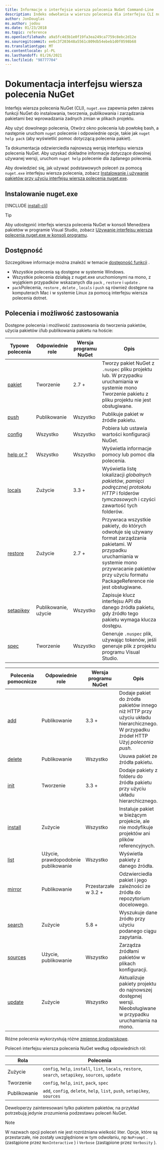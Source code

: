 ```yaml
---
title: Informacje o interfejsie wiersza polecenia NuGet Command-Line
description: Indeks odwołania w wierszu polecenia dla interfejsu CLI nuget.exe
author: JonDouglas
ms.author: jodou
ms.date: 01/23/2018
ms.topic: reference
ms.openlocfilehash: a9a5fc4d3b1e0f19fa3ea249ca7759c8ebc2d12e
ms.sourcegitcommit: ee6c3f203648a5561c809db54ebeb1d0f0598b68
ms.translationtype: MT
ms.contentlocale: pl-PL
ms.lasthandoff: 01/26/2021
ms.locfileid: "98777704"
---
```

# <a name="nuget-cli-reference"></a>Dokumentacja interfejsu wiersza polecenia NuGet

Interfejs wiersza polecenia NuGet (CLI), `nuget.exe` zapewnia pełen zakres funkcji NuGet do instalowania, tworzenia, publikowania i zarządzania pakietami bez wprowadzania żadnych zmian w plikach projektu.

Aby użyć dowolnego polecenia, Otwórz okno polecenia lub powłokę bash, a następnie uruchom `nuget` polecenie i odpowiednie opcje, takie jak `nuget help pack` (aby wyświetlić pomoc dotyczącą polecenia pakiet).

Ta dokumentacja odzwierciedla najnowszą wersję interfejsu wiersza polecenia NuGet. Aby uzyskać dokładne informacje dotyczące dowolnej używanej wersji, uruchom `nuget help` polecenie dla żądanego polecenia.

Aby dowiedzieć się, jak używać podstawowych poleceń za pomocą `nuget.exe` interfejsu wiersza polecenia, zobacz [Instalowanie i używanie pakietów przy użyciu interfejsu wiersza polecenia nuget.exe](../consume-packages/install-use-packages-nuget-cli.md).

## <a name="installing-nugetexe"></a>Instalowanie nuget.exe

[!INCLUDE [install-cli](../includes/install-cli.md)]

> [!Tip]
> Aby udostępnić interfejs wiersza polecenia NuGet w konsoli Menedżera pakietów w programie Visual Studio, zobacz [Używanie interfejsu wiersza polecenia nuget.exe w konsoli programu](../consume-packages/install-use-packages-powershell.md#use-the-nugetexe-cli-in-the-console).

## <a name="availability"></a>Dostępność

Szczegółowe informacje można znaleźć w temacie [dostępność funkcji](../install-nuget-client-tools.md#feature-availability) .

- Wszystkie polecenia są dostępne w systemie Windows.
- Wszystkie polecenia działają z nuget.exe uruchomionymi na mono, z wyjątkiem przypadków wskazanych dla `pack` , `restore` i `update` .
- `pack`Polecenia, `restore` , `delete` , `locals` i `push` są również dostępne na komputerach Mac i w systemie Linux za pomocą interfejsu wiersza polecenia dotnet.

## <a name="commands-and-applicability"></a>Polecenia i możliwość zastosowania

Dostępne polecenia i możliwość zastosowania do tworzenia pakietów, użycia pakietów i/lub publikowania pakietu na hoście:

| Typowe polecenia | Odpowiednie role | Wersja programu NuGet | Opis |
| --- | --- | --- | --- |
| [pakiet](cli-reference/cli-ref-pack.md) | Tworzenie | 2.7 + | Tworzy pakiet NuGet z `.nuspec` pliku projektu lub. W przypadku uruchamiania w systemie mono Tworzenie pakietu z pliku projektu nie jest obsługiwane. |
| [push](cli-reference/cli-ref-push.md) | Publikowanie | Wszystko | Publikuje pakiet w źródle pakietu. |
| [config](cli-reference/cli-ref-config.md) | Wszystko | Wszystko | Pobiera lub ustawia wartości konfiguracji NuGet. |
| [help or ?](cli-reference/cli-ref-help.md) | Wszystko | Wszystko | Wyświetla informacje pomocy lub pomoc dla polecenia. |
| [locals](cli-reference/cli-ref-locals.md) | Zużycie | 3.3 + | Wyświetla listę lokalizacji *globalnych pakietów*, *pamięci podręcznej protokołu HTTP* i folderów *tymczasowych* i czyści zawartość tych folderów. |
| [restore](cli-reference/cli-ref-restore.md) | Zużycie | 2.7 + | Przywraca wszystkie pakiety, do których odwołuje się używany format zarządzania pakietami. W przypadku uruchamiania w systemie mono przywracanie pakietów przy użyciu formatu PackageReference nie jest obsługiwane. |
| [setapikey](cli-reference/cli-ref-setapikey.md) | Publikowanie, użycie | Wszystko | Zapisuje klucz interfejsu API dla danego źródła pakietu, gdy źródło tego pakietu wymaga klucza dostępu. |
| [spec](cli-reference/cli-ref-spec.md) | Tworzenie | Wszystko | Generuje `.nuspec` plik, używając tokenów, jeśli generuje plik z projektu programu Visual Studio. |

| Polecenia pomocnicze | Odpowiednie role | Wersja programu NuGet | Opis |
| --- | --- | --- | --- |
| [add](cli-reference/cli-ref-add.md) | Publikowanie | 3.3 + | Dodaje pakiet do źródła pakietów innego niż HTTP przy użyciu układu hierarchicznego. W przypadku źródeł HTTP Użyj *polecenia push*. |
| [delete](cli-reference/cli-ref-delete.md) | Publikowanie | Wszystko | Usuwa pakiet ze źródła pakietu. |
| [init](cli-reference/cli-ref-init.md) | Tworzenie | 3.3 + | Dodaje pakiety z folderu do źródła pakietu przy użyciu układu hierarchicznego. |
| [install](cli-reference/cli-ref-install.md) | Zużycie | Wszystko | Instaluje pakiet w bieżącym projekcie, ale nie modyfikuje projektów ani plików referencyjnych. |
| [list](cli-reference/cli-ref-list.md) | Użycie, prawdopodobnie publikowanie | Wszystko | Wyświetla pakiety z danego źródła. |
| [mirror](cli-reference/cli-ref-mirror.md) | Publikowanie | Przestarzałe w 3.2 + | Odzwierciedla pakiet i jego zależności ze źródła do repozytorium docelowego. |
| [search](cli-reference/cli-ref-search.md) | Zużycie | 5.8 + | Wyszukuje dane źródło przy użyciu podanego ciągu zapytania. |
| [sources](cli-reference/cli-ref-sources.md) | Użycie, publikowanie | Wszystko | Zarządza źródłami pakietów w plikach konfiguracji. |
| [update](cli-reference/cli-ref-update.md) | Zużycie | Wszystko | Aktualizuje pakiety projektu do najnowszej dostępnej wersji. Nieobsługiwane w przypadku uruchamiania na mono. |

Różne polecenia wykorzystują różne [zmienne środowiskowe](cli-reference/cli-ref-environment-variables.md).

Poleceń interfejsu wiersza polecenia NuGet według odpowiednich ról:

| Rola | Polecenia |
| --- | --- |
| Zużycie | `config`, `help`, `install`, `list`, `locals`, `restore`, `search`, `setapikey`, `sources`, `update` |
| Tworzenie | `config`, `help`, `init`, `pack`, `spec` |
| Publikowanie | `add`, `config`, `delete`, `help`, `list`, `push`, `setapikey`, `sources` |

Deweloperzy zainteresowani tylko pakietem pakietów, na przykład potrzebują jedynie zrozumienia podzestawu poleceń NuGet.

> [!Note]
> W nazwach opcji poleceń nie jest rozróżniana wielkość liter. Opcje, które są przestarzałe, nie zostały uwzględnione w tym odwołaniu, np `NoPrompt` . (zastąpione przez `NonInteractive` ) i `Verbose` (zastąpione przez `Verbosity` ).

